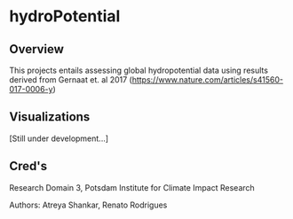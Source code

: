 # hydroPotential

## Overview

This projects entails assessing global hydropotential data using results derived from Gernaat et. al 2017 (https://www.nature.com/articles/s41560-017-0006-y)

## Visualizations

[Still under development...]

## Cred's

Research Domain 3, Potsdam Institute for Climate Impact Research

Authors: Atreya Shankar, Renato Rodrigues
